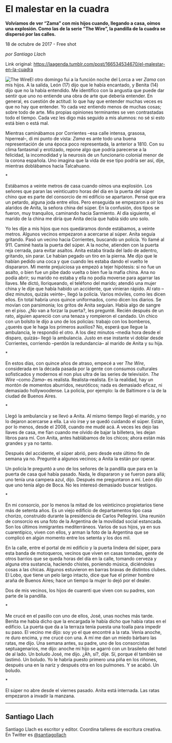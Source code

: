 # El malestar en la cuadra

**Volvíamos de ver “Zama” con mis hijos cuando, llegando a casa, oímos una explosión. Como las de la serie “The Wire”, la pandilla de la cuadra se dispersó por las calles.**

18 de octubre de 2017 - Free shot

_por Santiago Llach_

Link original: https://laagenda.tumblr.com/post/166534534670/el-malestar-en-la-cuadra

![The Wire](https://64.media.tumblr.com/10526c3f2a88380b0db561cdaac86a08/tumblr_inline_pk12d7f1mL1t6q87u_500.jpg)El otro domingo fui a la función noche del Lorca a ver *Zama* con mis hijos. A la salida, León (17) dijo que le había encantado, y Benita (14) dijo que no la había entendido. Me identifico con la angustia que puede dar sentir que uno no entiende una obra de arte que debería entender. En general, es cuestión de actitud: lo que hay que entender muchas veces es que no hay que entender. Yo cada vez entiendo menos de muchas cosas; sobre todo de arte. Mis propias opiniones terminantes se ven contrastadas todo el tiempo. Cada vez les digo más seguido a mis alumnos: no sé si esto está bien o está mal.

Mientras caminábamos por Corrientes –esa calle intensa, grasosa, hiperreal–, di mi punto de vista: *Zama* es ante todo una buena representación de una época poco representada, la anterior a 1810. Con su clima fantasmal y erotizado, repone algo que podría parecerse a la felicidad, la incomodidad y la neurosis de un funcionario colonial menor de la corona española. Uno imagina que la vida de ese tipo podría ser así, dije, mientras doblábamos hacia Talcahuano.

\*

Estábamos a veinte metros de casa cuando oímos una explosión. Los señores que paran las veinticuatro horas del día en la puerta del súper chino que es parte del consorcio de mi edificio se apartaron. Pensé que era un petardo, alguna joda entre ellos. Pero enseguida se empezaron a oír los alaridos de Anita, la señora china del súper. En la confusión, dos tipos se fueron, muy tranquilos, caminando hacia Sarmiento. Al día siguiente, el marido de la china me diría que Anita decía que había sido uno solo.

Yo les dije a mis hijos que nos quedáramos donde estábamos, a veinte metros. Algunos vecinos empezaron a acercarse al súper. Anita seguía gritando. Pasó un vecino hacia Corrientes, buscando un policía. Yo llamé al 911. Caminé hasta la puerta del súper. A la noche, atienden con la puerta reja cerrada, para evitar asaltos. Anita estaba tirada del lado de adentro, gritando, sin parar. Le habían pegado un tiro en la pierna. Me dijo que le habían pedido una coca y que cuando les estaba dando el vuelto le dispararon. Mi mente prejuiciosa ya empezó a tejer hipótesis: si no fue un asalto, o bien fue un pibe dado vuelta o bien fue la mafia china. Ana no podía abrir; su marido no estaba y ella no podía moverse para agarrar las llaves. Me dictó, lloriqueando, el teléfono del marido; atendió una mujer china y le dije que había habido un accidente, que vinieran rápido. Al rato –diez minutos, quizás veinte–, llegó la policía. Varios móviles, como les dicen ellos. En total habría unos quince uniformados, como dicen los diarios. Se movían con parsimonia; los gritos de Anita seguían. Había algo de sangre en el piso. ¿No van a forzar la puerta?, les pregunté. Recién después de un rato, alguien apareció con una tenaza y rompieron el candado. Un chico con un bolsito le dijo a uno de los policías: trabajo con los bomberos, ¿querés que le haga los primeros auxilios? No, esperá que llegue la ambulancia, le respondió el otro. A los diez minutos –media hora desde el disparo, quizás– llegó la ambulancia. Justo en ese instante vi doblar desde Corrientes, corriendo –perdón la redundancia– al marido de Anita y su hija.

\*

En estos días, con quince años de atraso, empecé a ver *The Wire*, considerada en la década pasada por la gente con consumos culturales sofisticados y modernos el non plus ultra de las series de televisión. *The Wire* –como *Zama*– es realista. Realista-realista. En la realidad, hay un montón de momentos aburridos, neuróticos; nada es demasiado eficaz, ni demasiado hollywoodense. La policía, por ejemplo: la de Baltimore o la de la ciudad de Buenos Aires.

\*

Llegó la ambulancia y se llevó a Anita. Al mismo tiempo llegó el marido, y no lo dejaron acercarse a ella. La vio irse y se quedó cuidando el súper. Están, por lo menos, desde el 2008, cuando me mudé acá. A veces les dejo las llaves de casa, me fían cuando me olvido de bajar la billetera, les dejan libros para mí. Con Anita, antes hablábamos de los chicos; ahora están más grandes y ya no tanto.

Después del accidente, el súper abrió, pero desde este último fin de semana ya no. Pregunté a algunos vecinos; a Anita la están por operar.

Un policía le preguntó a uno de los señores de la pandilla que para en la puerta de casa qué había pasado. Nada, le dispararon y se fueron para allá; uno tenía una campera azul, dijo. Después me preguntaron a mí. León dijo que uno tenía algo de Boca. No les interesó demasiado buscar testigos.

\*

En mi consorcio, por lo menos la mitad de los veinticinco propietarios tiene más de setenta años. Es un viejo edificio de departamentos tipo casa chorizo, construido durante la presidencia de Carlos Pellegrini. Una reunión de consorcio es una foto de la Argentina de la movilidad social estancada. Son los últimos inmigrantes mediterráneos. Varios de sus hijos, ya en sus cuarentipico, viven con ellos, y arman la foto de la Argentina que se complicó en algún momento entre los setenta y los dos mil. 

En la calle, entre el portal de mi edificio y la puerta lindera del súper, para esta banda de motoqueros, vecinos que viven en casas tomadas, gente de otros barrios que se queda horas del día en la calle, tomando cerveza y alguna otra sustancia, haciendo chistes, poniendo música, diciéndoles cosas a las chicas. Algunos estuvieron en barras bravas de distintos clubes. El Lobo, que tiene un pelo largo intacto, dice que fue el primer hombre araña de Buenos Aires; hace un tiempo la mujer lo dejó por el dealer. 

Dos de mis vecinos, los hijos de cuarenti que viven con su padres, son parte de la pandilla.

\*

Me crucé en el pasillo con uno de ellos, José, unas noches más tarde. Benita me había dicho que la encargada le había dicho que había ratas en el edificio. La puerta que da a la terraza tenía puesta una toalla para impedir su paso. El vecino me dijo: soy yo el que encontré a la rata. Venía anoche, re duro encima, y me crucé con una. A mí me dan un miedo bárbaro las ratas, me dijo. Una semana antes, su padre, uno de los consorcistas septuagenarios, me dijo: anoche mi hijo se agarró con un brasileño del hotel de al lado. Un boludo José, me dijo. ¿Ah, sí?, dije. Sí, porque él también se lastimó. Un boludo. Yo le habría puesto primero una piña en los riñones, después una en la nariz y después otra en los pulmones. Y se acabó. Un boludo.

\*

El súper no abre desde el viernes pasado. Anita está internada. Las ratas empezaron a invadir la manzana.



---

Santiago Llach
--------------

 Santiago Llach es escritor y editor. Coordina talleres de escritura creativa. En Twitter es [@santiagollach](https://twitter.com/santiagollach) 

